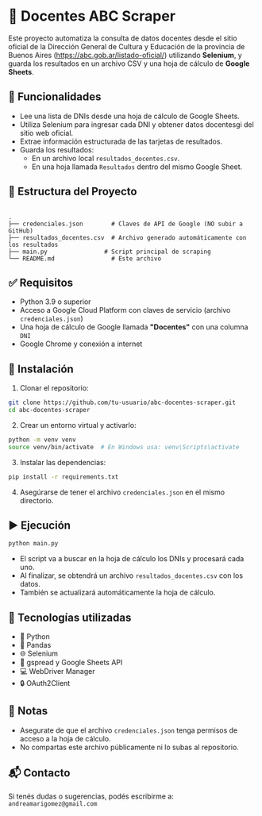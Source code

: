 
# 🔎 Docentes ABC Scraper

Este proyecto automatiza la consulta de datos docentes desde el sitio oficial de la Dirección General de Cultura y Educación de la provincia de Buenos Aires (https://abc.gob.ar/listado-oficial/) utilizando **Selenium**, y guarda los resultados en un archivo CSV y una hoja de cálculo de **Google Sheets**.

## 📌 Funcionalidades

- Lee una lista de DNIs desde una hoja de cálculo de Google Sheets.
- Utiliza Selenium para ingresar cada DNI y obtener datos docentesgi del sitio web oficial.
- Extrae información estructurada de las tarjetas de resultados.
- Guarda los resultados:
  - En un archivo local `resultados_docentes.csv`.
  - En una hoja llamada `Resultados` dentro del mismo Google Sheet.

## 📂 Estructura del Proyecto
```

.
├── credenciales.json        # Claves de API de Google (NO subir a GitHub)
├── resultados_docentes.csv  # Archivo generado automáticamente con los resultados
├── main.py                # Script principal de scraping
└── README.md                # Este archivo
```

## ✅ Requisitos

- Python 3.9 o superior
- Acceso a Google Cloud Platform con claves de servicio (archivo `credenciales.json`)
- Una hoja de cálculo de Google llamada **"Docentes"** con una columna `DNI`
- Google Chrome y conexión a internet

## 🧪 Instalación

1. Clonar el repositorio:

```bash
git clone https://github.com/tu-usuario/abc-docentes-scraper.git
cd abc-docentes-scraper
```

2. Crear un entorno virtual y activarlo:

```bash
python -m venv venv
source venv/bin/activate  # En Windows usa: venv\Scripts\activate
```

3. Instalar las dependencias:

```bash
pip install -r requirements.txt
```

4. Asegúrarse de tener el archivo `credenciales.json` en el mismo directorio.

## ▶️ Ejecución

```bash
python main.py
```

- El script va a buscar en la hoja de cálculo los DNIs y procesará cada uno.
- Al finalizar, se obtendrá un archivo `resultados_docentes.csv` con los datos.
- También se actualizará automáticamente la hoja de cálculo.

## 📌 Tecnologías utilizadas

- 🐍 Python
- 📄 Pandas
- 🌐 Selenium
- 🧠 gspread y Google Sheets API
- 💻 WebDriver Manager
- 🔒 OAuth2Client

## 📎 Notas

- Asegurate de que el archivo `credenciales.json` tenga permisos de acceso a la hoja de cálculo.
- No compartas este archivo públicamente ni lo subas al repositorio.

## 📬 Contacto

Si tenés dudas o sugerencias, podés escribirme a: `andreamarigomez@gmail.com`
